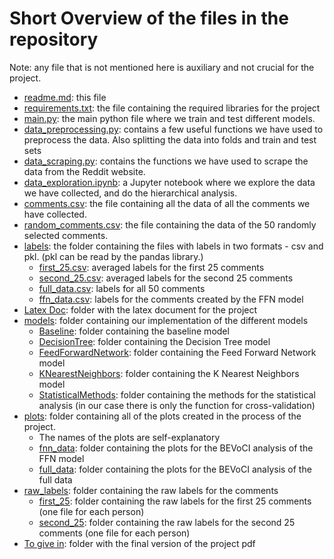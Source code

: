 # Short Overview of the files in the repository
Note: any file that is not mentioned here is auxiliary and not crucial for the project.
- [readme.md](readme.md): this file
- [requirements.txt](requirements.txt): the file containing the required libraries for the project
- [main.py](main.py): the main python file where we train and test different models.
- [data_preprocessing.py](data_preprocessing.py): contains a few useful functions we have used to preprocess the data. 
Also splitting the data into folds and train and test sets
- [data_scraping.py](data_scraping.py): contains the functions we have used to scrape the data from the Reddit website.
- [data_exploration.ipynb](data_exploration.ipynb): a Jupyter notebook where we explore the data we have collected, 
and do the hierarchical analysis.
- [comments.csv](comments.csv): the file containing all the data of all the comments we have collected.
- [random_comments.csv](random_comments.csv): the file containing the data of the 50 randomly selected comments.
- [labels](labels): the folder containing the files with labels in two formats - csv and pkl. 
(pkl can be read by the pandas library.)
  - [first_25.csv](labels/first_25.csv): averaged labels for the first 25 comments
  - [second_25.csv](labels/second_25.csv): averaged labels for the second 25 comments
  - [full_data.csv](labels/full_data.csv): labels for all 50 comments
  - [ffn_data.csv](labels/ffn_data.csv): labels for the comments created by the FFN model
- [Latex Doc](Latex%20Doc): folder with the latex document for the project
- [models](models): folder containing our implementation of the different models
  - [Baseline](models/Baseline.py): folder containing the baseline model
  - [DecisionTree](models/DecisionTree.py): folder containing the Decision Tree model
  - [FeedForwardNetwork](models/FeedForwardNetwork.py): folder containing the Feed Forward Network model
  - [KNearestNeighbors](models/KNearestNeighbors.py): folder containing the K Nearest Neighbors model
  - [StatisticalMethods](models/StatisticalMethods.py): folder containing the methods for the statistical analysis 
  (in our case there is only the function for cross-validation)
- [plots](plots): folder containing all of the plots created in the process of the project.
  - The names of the plots are self-explanatory
  - [fnn_data](plots/fnn_data): folder containing the plots for the BEVoCI analysis of the FFN model
  - [full_data](plots/full_data): folder containing the plots for the BEVoCI analysis of the full data
- [raw_labels](raw_labels): folder containing the raw labels for the comments
  - [first_25](raw_labels/first_25): folder containing the raw labels for the first 25 comments (one file for each person)
  - [second_25](raw_labels/second_25): folder containing the raw labels for the second 25 comments (one file for each person)
- [To give in](To%20give%20in): folder with the final version of the project pdf
